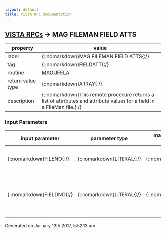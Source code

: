 ```yaml
---
layout: default
title: VISTA RPC documentation
---
```




## [VISTA RPCs](TableOfContent.md) &#8594; MAG FILEMAN FIELD ATTS 

 property | value 
--- | --- 
 label | {::nomarkdown}MAG FILEMAN FIELD ATTS{:/}
 tag | {::nomarkdown}FIELDATT{:/}
 routine | [MAGUFFLA](http://code.osehra.org/dox/Routine_MAGUFFLA_source.html)
 return value type | {::nomarkdown}ARRAY{:/}
 description | {::nomarkdown}This remote procedure returns a list of attributes and attribute values for a field in a FileMan file.{:/}

### Input Parameters

| input parameter | parameter type | maximum data length | required | description | 
| --- | --- | --- | --- | --- | 
| {::nomarkdown}FILENO{:/} | {::nomarkdown}LITERAL{:/} | {::nomarkdown}20{:/} | {::nomarkdown}true{:/} | {::nomarkdown}This is the number of a FileMan file or subfile.{:/} | 
| {::nomarkdown}FIELDNO{:/} | {::nomarkdown}LITERAL{:/} | {::nomarkdown}20{:/} | {::nomarkdown}true{:/} | {::nomarkdown}This is the field within the specified FileMan file or subfile for which attributes are being requested.{:/} | 




 Generated on January 13th 2017, 5:52:13 am